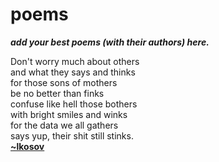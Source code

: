 poems
=====
**_add your best poems (with their authors) here._**

Don't worry much about others  
and what they says and thinks  
for those sons of mothers  
be no better than finks  
confuse like hell those bothers  
with bright smiles and winks  
for the data we all gathers  
says yup, their shit still stinks.  
**[~lkosov](https://tilde.town/~lkosov/)**
